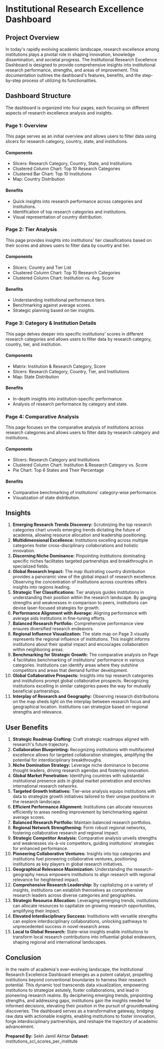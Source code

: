 # Institutional Research Excellence Dashboard

## Project Overview
In today's rapidly evolving academic landscape, research excellence among institutions plays a pivotal role in shaping innovation, knowledge dissemination, and societal progress. The Institutional Research Excellence Dashboard is designed to provide comprehensive insights into institutional research performance, strengths, and areas of improvement. This documentation outlines the dashboard's features, benefits, and the step-by-step process of utilizing its functionalities.

## Dashboard Structure
The dashboard is organized into four pages, each focusing on different aspects of research excellence analysis and insights.

### Page 1: Overview
This page serves as an initial overview and allows users to filter data using slicers for research category, country, state, and institutions.
#### Components
- Slicers: Research Category, Country, State, and Institutions
- Clustered Column Chart: Top 10 Research Categories
- Clustered Bar Chart: Top 10 Institutions
- Map: Country Distribution
#### Benefits
- Quick insights into research performance across categories and institutions.
- Identification of top research categories and institutions.
- Visual representation of country distribution.

### Page 2: Tier Analysis
This page provides insights into institutions' tier classifications based on their scores and allows users to filter data by country and tier.
#### Components
- Slicers: Country and Tier List
- Clustered Column Chart: Top 10 Research Categories
- Clustered Column Chart: Institution vs. Avg. Score
#### Benefits
- Understanding institutional performance tiers.
- Benchmarking against average scores.
- Strategic planning based on tier insights.

### Page 3: Category & Institution Details
This page delves deeper into specific institutions' scores in different research categories and allows users to filter data by research category, country, tier, and institution.
#### Components
- Matrix: Institution & Research Category, Score
- Slicers: Research Category, Country, Tier, and Institutions
- Map: State Distribution
#### Benefits
- In-depth insights into institution-specific performance.
- Analysis of research performance by category and state.

### Page 4: Comparative Analysis
This page focuses on the comparative analysis of institutions across research categories and allows users to filter data by research category and institutions.
#### Components
- Slicers: Research Category and Institutions
- Clustered Column Chart: Institution & Research Category vs. Score
- Pie Chart: Top 6 States and Their Percentage
#### Benefits
- Comparative benchmarking of institutions' category-wise performance.
- Visualization of state distribution.

## Insights
1. **Emerging Research Trends Discovery:** Scrutinizing the top research categories chart unveils emerging trends dictating the future of academia, allowing resource allocation and leadership positioning.
2. **Multidimensional Excellence:** Institutions excelling across multiple categories foster cross-disciplinary collaborations and holistic innovation.
3. **Discerning Niche Dominance:** Pinpointing institutions dominating specific niches facilitates targeted partnerships and breakthroughs in specialized fields.
4. **Global Research Impact:** The map illustrating country distribution provides a panoramic view of the global impact of research excellence. Observing the concentration of institutions across countries offers insights into regions leading.
5. **Strategic Tier Classifications:** Tier analysis guides institutions in understanding their position within the research landscape. By gauging strengths and weaknesses in comparison to peers, institutions can devise laser-focused strategies for growth.
6. **Performance Alignment with Average:** Aligning performance with average aids institutions in fine-tuning efforts.
7. **Balanced Research Portfolio:** Comprehensive performance view ensures diversified research endeavors.
8. **Regional Influence Visualization:** The state map on Page 3 visually represents the regional influence of institutions. This insight informs institutions about their spatial impact and encourages collaboration within neighboring areas.
9. **Benchmarking for Strategic Growth:** The comparative analysis on Page 4 facilitates benchmarking of institutions' performance in various categories. Institutions can identify areas where they outshine competitors and areas that demand further development.
10. **Global Collaborative Prospects:** Insights into top research categories and institutions prompt global collaborative prospects. Recognizing institutions excelling in similar categories paves the way for mutually beneficial partnerships.
11. **Interplay of Research and Geography:** Observing research distributions on the map sheds light on the interplay between research focus and geographical location. Institutions can strategize based on regional strengths and relevance.

## User Benefits
1. **Strategic Roadmap Crafting:** Craft strategic roadmaps aligned with research's future trajectory.
2. **Collaboration Blueprinting:** Recognizing institutions with multifaceted excellence allows for targeted collaboration strategies, amplifying the potential for interdisciplinary breakthroughs.
3. **Niche Domination Strategy:** Leverage niche dominance to become thought leaders, driving research agendas and fostering innovation.
4. **Global Market Penetration:** Identifying countries with substantial institutional presence aids in global market penetration and enriches international research networks.
5. **Targeted Growth Initiatives:** Tier-wise analysis equips institutions with data to strategize growth initiatives tailored to their unique positions in the research landscape.
6. **Efficient Performance Alignment:** Institutions can allocate resources efficiently to areas needing improvement by benchmarking against average scores.
7. **Balanced Research Portfolio:** Maintain balanced research portfolios.
8. **Regional Network Strengthening:** Form robust regional networks, fostering collaborative research and regional impact.
9. **Strategic Competitor Analysis:** Comparative analysis unveils strengths and weaknesses vis-à-vis competitors, guiding institutions' strategies for enhanced performance.
10. **Pioneering Collaborative Ventures:** Insights into top categories and institutions fuel pioneering collaborative ventures, positioning institutions as key players in global research initiatives.
11. **Geographical Relevance Maximization:** Understanding the research-geography nexus empowers institutions to align research with regional relevance for heightened impact.
12. **Comprehensive Research Leadership:** By capitalizing on a variety of insights, institutions can establish themselves as comprehensive research leaders across diverse categories and geographies.
13. **Strategic Resource Allocation:** Leveraging emerging trends, institutions can allocate resources to capitalize on growing research opportunities, amplifying their impact.
14. **Elevated Interdisciplinary Success:** Institutions with versatile strengths can explore interdisciplinary collaborations, unlocking pathways to unprecedented success in novel research areas.
15. **Local to Global Research:** State-wise insights enable institutions to transform local research contributions into influential global endeavors, shaping regional and international landscapes.

## Conclusion
In the realm of academia's ever-evolving landscape, the Institutional Research Excellence Dashboard emerges as a potent catalyst, propelling institutions beyond conventional boundaries to harness their research potential. This dynamic tool transcends data visualization, empowering institutions to strategize astutely, foster collaborations, and lead in pioneering research realms. By deciphering emerging trends, pinpointing strengths, and addressing gaps, institutions gain the insights needed for informed decisions, elevating their position in the pursuit of groundbreaking discoveries. The dashboard serves as a transformative gateway, bridging raw data with actionable insights, enabling institutions to foster innovation, forge interdisciplinary partnerships, and reshape the trajectory of academic advancement.

**Prepared By:** Sekh Jamil Akhtar
**Dataset:** institutions_sci_scores_per_institute
